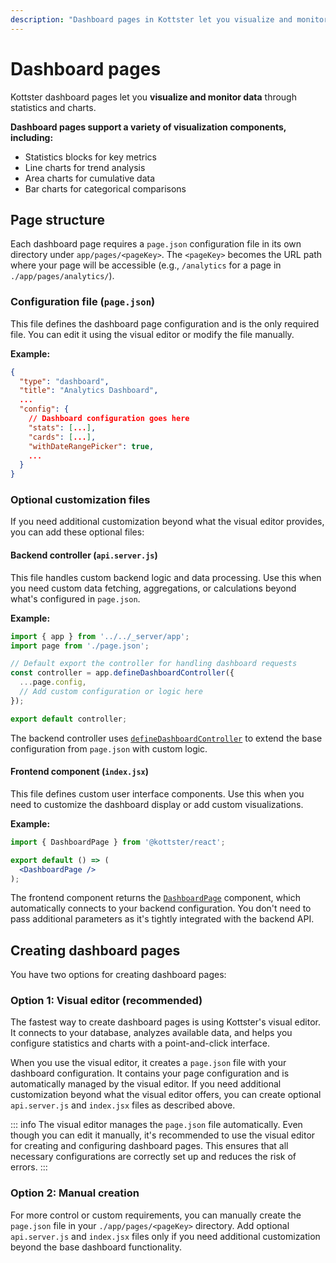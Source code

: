 ```yaml
---
description: "Dashboard pages in Kottster let you visualize and monitor data through statistics and charts. Learn how to create and configure them."
---
```


# Dashboard pages

Kottster dashboard pages let you **visualize and monitor data** through statistics and charts. 

<!-- ![Dashboard features in Kottster](dashboard-explanation.png) -->

**Dashboard pages support a variety of visualization components, including:**

- Statistics blocks for key metrics
- Line charts for trend analysis
- Area charts for cumulative data
- Bar charts for categorical comparisons

## Page structure

Each dashboard page requires a `page.json` configuration file in its own directory under `app/pages/<pageKey>`. The `<pageKey>` becomes the URL path where your page will be accessible (e.g., `/analytics` for a page in `./app/pages/analytics/`).

### Configuration file (`page.json`)
This file defines the dashboard page configuration and is the only required file. You can edit it using the visual editor or modify the file manually.

**Example:**

```json [app/pages/analytics/page.json]
{
  "type": "dashboard",
  "title": "Analytics Dashboard",
  ...
  "config": {
    // Dashboard configuration goes here
    "stats": [...],
    "cards": [...],
    "withDateRangePicker": true,
    ...
  }
}
```

### Optional customization files

If you need additional customization beyond what the visual editor provides, you can add these optional files:

#### Backend controller (`api.server.js`)
This file handles custom backend logic and data processing. Use this when you need custom data fetching, aggregations, or calculations beyond what's configured in `page.json`.

**Example:**

```js [app/pages/analytics/api.server.js]
import { app } from '../../_server/app';
import page from './page.json';

// Default export the controller for handling dashboard requests
const controller = app.defineDashboardController({
  ...page.config,
  // Add custom configuration or logic here
});

export default controller;
```

The backend controller uses [`defineDashboardController`](./configuration/api.md) to extend the base configuration from `page.json` with custom logic.

#### Frontend component (`index.jsx`)
This file defines custom user interface components. Use this when you need to customize the dashboard display or add custom visualizations.

**Example:**

```jsx [app/pages/analytics/index.jsx]
import { DashboardPage } from '@kottster/react'; 

export default () => (
  <DashboardPage />
);
```

The frontend component returns the [`DashboardPage`](../ui/dashboard-page-component.md) component, which automatically connects to your backend configuration. You don't need to pass additional parameters as it's tightly integrated with the backend API.

## Creating dashboard pages

You have two options for creating dashboard pages:

### Option 1: Visual editor (recommended)

The fastest way to create dashboard pages is using Kottster's visual editor. It connects to your database, analyzes available data, and helps you configure statistics and charts with a point-and-click interface.

<!-- ![Adding a dashboard page using the visual editor](./adding-dashboard-page.png) -->

When you use the visual editor, it creates a `page.json` file with your dashboard configuration. It contains your page configuration and is automatically managed by the visual editor. If you need additional customization beyond what the visual editor offers, you can create optional `api.server.js` and `index.jsx` files as described above.

::: info
The visual editor manages the `page.json` file automatically. Even though you can edit it manually, it's recommended to use the visual editor for creating and configuring dashboard pages. This ensures that all necessary configurations are correctly set up and reduces the risk of errors.
:::

### Option 2: Manual creation

For more control or custom requirements, you can manually create the `page.json` file in your `./app/pages/<pageKey>` directory. Add optional `api.server.js` and `index.jsx` files only if you need additional customization beyond the base dashboard functionality.